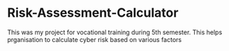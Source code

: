 # Risk-Assessment-Calculator
This was my project for vocational training during 5th semester. This helps prganisation to calculate cyber risk based on various factors
